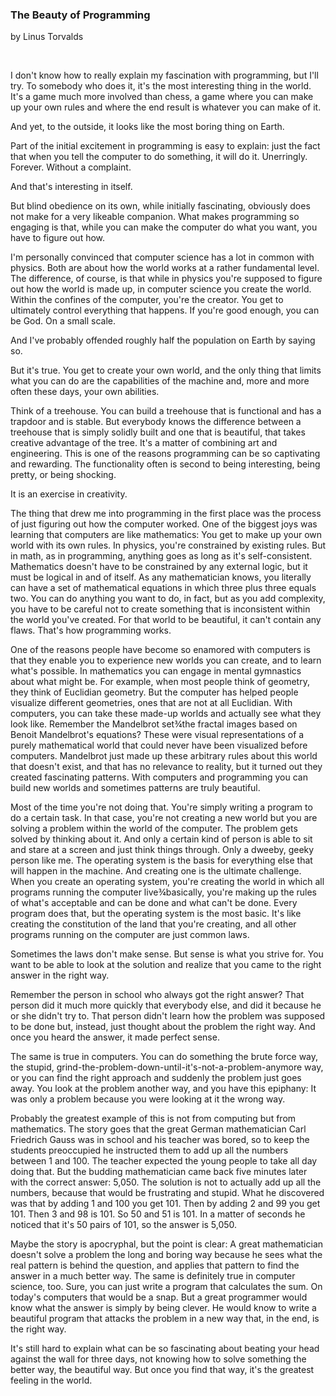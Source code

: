 <h3>The Beauty of Programming</h3>
<p>by Linus Torvalds</p>
<br>

<p>I don't know how to really explain my fascination with programming, but I'll try.
To somebody who does it, it's the most interesting thing in the world. It's a
game much more involved than chess, a game where you can make up your own
rules and where the end result is whatever you can make of it.</p>
<p>And yet, to the outside, it looks like the most boring thing on Earth.</p>
<p>Part of the initial excitement in programming is easy to explain: just the fact
that when you tell the computer to do something, it will do it. Unerringly.
Forever. Without a complaint.</p>
<p>And that's interesting in itself.</p>
<p>But blind obedience on its own, while initially fascinating, obviously does not
make for a very likeable companion. What makes programming so engaging is
that, while you can make the computer do what you want, you have to figure
out how.</p>
<p>I'm personally convinced that computer science has a lot in common with
physics. Both are about how the world works at a rather fundamental level. The
difference, of course, is that while in physics you're supposed to figure out how
the world is made up, in computer science you create the world. Within the
confines of the computer, you're the creator. You get to ultimately control
everything that happens. If you're good enough, you can be God. On a small
scale.</p>
<p>And I've probably offended roughly half the population on Earth by saying so.</p>
<p>But it's true. You get to create your own world, and the only thing that limits
what you can do are the capabilities of the machine and, more and more often
these days, your own abilities.</p>
<p>Think of a treehouse. You can build a treehouse that is functional and has a
trapdoor and is stable. But everybody knows the difference between a
treehouse that is simply solidly built and one that is beautiful, that takes
creative advantage of the tree. It's a matter of combining art and engineering.
This is one of the reasons programming can be so captivating and rewarding.
The functionality often is second to being interesting, being pretty, or being
shocking.</p>
<p>It is an exercise in creativity.</p>
<p>The thing that drew me into programming in the first place was the process of
just figuring out how the computer worked. One of the biggest joys was
learning that computers are like mathematics: You get to make up your own
world with its own rules. In physics, you're constrained by existing rules. But in
math, as in programming, anything goes as long as it's self-consistent.
Mathematics doesn't have to be constrained by any external logic, but it must
be logical in and of itself. As any mathematician knows, you literally can have a
set of mathematical equations in which three plus three equals two. You can do
anything you want to do, in fact, but as you add complexity, you have to be
careful not to create something that is inconsistent within the world you've
created. For that world to be beautiful, it can't contain any flaws. That's how
programming works.</p>
<p>One of the reasons people have become so enamored with computers is that
they enable you to experience new worlds you can create, and to learn what's
possible. In mathematics you can engage in mental gymnastics about what might
be. For example, when most people think of geometry, they think of Euclidian
geometry. But the computer has helped people visualize different geometries,
ones that are not at all Euclidian. With computers, you can take these made-up
worlds and actually see what they look like. Remember the Mandelbrot set¾the
fractal images based on Benoit Mandelbrot's equations? These were visual
representations of a purely mathematical world that could never have been
visualized before computers. Mandelbrot just made up these arbitrary rules
about this world that doesn't exist, and that has no relevance to reality, but it
turned out they created fascinating patterns. With computers and programming
you can build new worlds and sometimes patterns are truly beautiful.</p>
<p>Most of the time you're not doing that. You're simply writing a program to do a
certain task. In that case, you're not creating a new world but you are solving a
problem within the world of the computer. The problem gets solved by thinking
about it. And only a certain kind of person is able to sit and stare at a screen
and just think things through. Only a dweeby, geeky person like me.
The operating system is the basis for everything else that will happen in the
machine. And creating one is the ultimate challenge. When you create an
operating system, you're creating the world in which all programs running the
computer live¾basically, you're making up the rules of what's acceptable and
can be done and what can't be done. Every program does that, but the
operating system is the most basic. It's like creating the constitution of the land
that you're creating, and all other programs running on the computer are just
common laws.</p>
<p>Sometimes the laws don't make sense. But sense is what you strive for. You
want to be able to look at the solution and realize that you came to the right
answer in the right way.</p>
<p>Remember the person in school who always got the right answer? That person
did it much more quickly that everybody else, and did it because he or she
didn't try to. That person didn't learn how the problem was supposed to be done
but, instead, just thought about the problem the right way. And once you heard
the answer, it made perfect sense.</p>
<p>The same is true in computers. You can do something the brute force way, the
stupid, grind-the-problem-down-until-it's-not-a-problem-anymore way, or you
can find the right approach and suddenly the problem just goes away. You look
at the problem another way, and you have this epiphany: It was only a problem
because you were looking at it the wrong way.</p>
<p>Probably the greatest example of this is not from computing but from
mathematics. The story goes that the great German mathematician Carl
Friedrich Gauss was in school and his teacher was bored, so to keep the
students preoccupied he instructed them to add up all the numbers between 1
and 100. The teacher expected the young people to take all day doing that. But
the budding mathematician came back five minutes later with the correct
answer: 5,050. The solution is not to actually add up all the numbers, because
that would be frustrating and stupid. What he discovered was that by adding 1
and 100 you get 101. Then by adding 2 and 99 you get 101. Then 3 and 98 is 101.
So 50 and 51 is 101. In a matter of seconds he noticed that it's 50 pairs of 101,
so the answer is 5,050.</p>
<p>Maybe the story is apocryphal, but the point is clear: A great mathematician
doesn't solve a problem the long and boring way because he sees what the real
pattern is behind the question, and applies that pattern to find the answer in a
much better way. The same is definitely true in computer science, too. Sure, you
can just write a program that calculates the sum. On today's computers that
would be a snap. But a great programmer would know what the answer is
simply by being clever. He would know to write a beautiful program that attacks
the problem in a new way that, in the end, is the right way.</p>
<p>It's still hard to explain what can be so fascinating about beating your head
against the wall for three days, not knowing how to solve something the better
way, the beautiful way. But once you find that way, it's the greatest feeling in
the world.</p>
